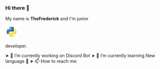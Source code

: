 ### Hi there 👋

My name is **TheFrederick** and I'm junior <p align="left"> <a href="https://www.python.org" target="_blank"> <img src="https://raw.githubusercontent.com/devicons/devicon/master/icons/python/python-original.svg" alt="python" width="40" height="40"/> </a> </p> developer.

➤ 🔭 I’m currently working on Discord Bot
➤ 🌱 I’m currently learning New language 👀
➤ 📫 How to reach me: 
